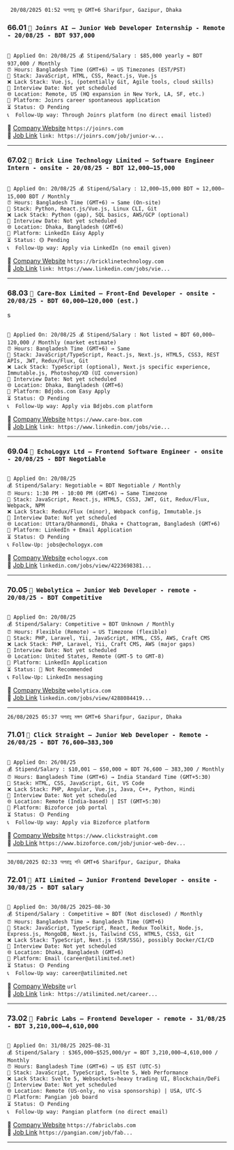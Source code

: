 ` 20/08/2025 01:52 অপরাহ্ণ বুধ GMT+6 Sharifpur, Gazipur, Dhaka`

### 66.01 `🏢 Joinrs AI — Junior Web Developer Internship - Remote - 20/08/25 - BDT 937,000`

<pre><code>
📅 Applied On: 20/08/25 💰 Stipend/Salary : $85,000 yearly ≈ BDT 937,000 / Monthly
⏰ Hours: Bangladesh Time (GMT+6) → US Timezones (EST/PST)
🧰 Stack: JavaScript, HTML, CSS, React.js, Vue.js
❌ Lack Stack: Vue.js, (potentially Git, Agile tools, cloud skills)
📆 Interview Date: Not yet scheduled
🌐 Location: Remote, US (HQ expansion in New York, LA, SF, etc.)
🧭 Platform: Joinrs career spontaneous application
⏳ Status: 🟡 Pending
📞  Follow-Up way: Through Joinrs platform (no direct email listed)
</code></pre>

🔗 [Company Website](https://joinrs.com) `https://joinrs.com` <br />
🔗 [Job Link](https://www.joinrs.com/en/job-offers/297746/?utm_source=linkedin&utm_medium=job-offer-us&utm_campaign=297746-internal) `link: https://joinrs.com/job/junior-w...`

---

### 67.02 `🏢 Brick Line Technology Limited — Software Engineer Intern - onsite - 20/08/25 - BDT 12,000–15,000`

<pre><code>
📅 Applied On: 20/08/25 💰 Stipend/Salary : 12,000–15,000 BDT ≈ 12,000–15,000 BDT / Monthly
⏰ Hours: Bangladesh Time (GMT+6) → Same (On-site)
🧰 Stack: Python, React.js/Vue.js, Linux CLI, Git
❌ Lack Stack: Python (gap), SQL basics, AWS/GCP (optional)
📆 Interview Date: Not yet scheduled
🌐 Location: Dhaka, Bangladesh (GMT+6)
🧭 Platform: LinkedIn Easy Apply
⏳ Status: 🟡 Pending
📞  Follow-Up way: Apply via LinkedIn (no email given)
</code></pre>

🔗 [Company Website](https://bricklinetechnology.com) `https://bricklinetechnology.com` <br />
🔗 [Job Link](https://www.linkedin.com/jobs/view/4287085148) `link: https://www.linkedin.com/jobs/vie...`

---

### 68.03 `🏢 Care-Box Limited — Front-End Developer - onsite - 20/08/25 - BDT 60,000–120,000 (est.)`

s

<pre><code>
📅 Applied On: 20/08/25 💰 Stipend/Salary : Not listed ≈ BDT 60,000–120,000 / Monthly (market estimate)
⏰ Hours: Bangladesh Time (GMT+6) → Same
🧰 Stack: JavaScript/TypeScript, React.js, Next.js, HTML5, CSS3, REST APIs, JWT, Redux/Flux, Git
❌ Lack Stack: TypeScript (optional), Next.js specific experience, Immutable.js, Photoshop/XD (UI conversion)
📆 Interview Date: Not yet scheduled
🌐 Location: Dhaka, Bangladesh (GMT+6)
🧭 Platform: Bdjobs.com Easy Apply
⏳ Status: 🟡 Pending
📞  Follow-Up way: Apply via Bdjobs.com platform
</code></pre>

🔗 [Company Website](https://www.care-box.com) `https://www.care-box.com` <br />
🔗 [Job Link](https://www.linkedin.com/jobs/view/4284772288) `link: https://www.linkedin.com/jobs/vie...`

---

### 69.04 `🏢 EchoLogyx Ltd — Frontend Software Engineer - onsite - 20/08/25 - BDT Negotiable`

<pre><code>
📅 Applied On: 20/08/25
💰 Stipend/Salary: Negotiable ≈ BDT Negotiable / Monthly
⏰ Hours: 1:30 PM - 10:00 PM (GMT+6) → Same Timezone
🧰 Stack: JavaScript, React.js, HTML5, CSS3, JWT, Git, Redux/Flux, Webpack, NPM
❌ Lack Stack: Redux/Flux (minor), Webpack config, Immutable.js
📆 Interview Date: Not yet scheduled
🌐 Location: Uttara/Dhanmondi, Dhaka + Chattogram, Bangladesh (GMT+6)
🧭 Platform: LinkedIn + Email Application
⏳ Status: 🟡 Pending
📞 Follow-Up: jobs@echologyx.com
</code></pre>

🔗 [Company Website](https://echologyx.com) `echologyx.com` <br />
🔗 [Job Link](https://www.linkedin.com/jobs/view/4223698381) `linkedin.com/jobs/view/4223698381...`

---

### 70.05 `🏢 Webolytica — Junior Web Developer - remote - 20/08/25 - BDT Competitive`

<pre><code>
📅 Applied On: 20/08/25
💰 Stipend/Salary: Competitive ≈ BDT Unknown / Monthly
⏰ Hours: Flexible (Remote) → US Timezone (flexible)
🧰 Stack: PHP, Laravel, Yii, JavaScript, HTML, CSS, AWS, Craft CMS
❌ Lack Stack: PHP, Laravel, Yii, Craft CMS, AWS (major gaps)
📆 Interview Date: Not yet scheduled
🌐 Location: United States, Remote (GMT-5 to GMT-8)
🧭 Platform: LinkedIn Application
⏳ Status: 🔴 Not Recommended
📞 Follow-Up: LinkedIn messaging
</code></pre>

🔗 [Company Website](https://www.webolytica.com) `webolytica.com` <br />
🔗 [Job Link](https://www.linkedin.com/jobs/view/4288084419) `linkedin.com/jobs/view/4288084419...`

---

`26/08/2025 05:37 অপরাহ্ণ মঙ্গল GMT+6 Sharifpur, Gazipur, Dhaka`

### 71.01 `🏢 Click Straight — Junior Web Developer - Remote - 26/08/25 - BDT 76,600–383,300`

<pre><code>
📅 Applied On: 26/08/25
💰 Stipend/Salary : $10,001 – $50,000 ≈ BDT 76,600 – 383,300 / Monthly
⏰ Hours: Bangladesh Time (GMT+6) → India Standard Time (GMT+5:30)
🧰 Stack: HTML, CSS, JavaScript, Git, VS Code
❌ Lack Stack: PHP, Angular, Vue.js, Java, C++, Python, Hindi
📆 Interview Date: Not yet scheduled
🌐 Location: Remote (India-based) | IST (GMT+5:30)
🧭 Platform: Bizoforce job portal
⏳ Status: 🟡 Pending
📞  Follow-Up way: Apply via Bizoforce platform
</code></pre>

🔗 [Company Website](https://www.clickstraight.com) `https://www.clickstraight.com` <br />
🔗 [Job Link](https://giglancer.bizoforce.com/jobs/view/1564/junior-web-developer) `https://www.bizoforce.com/job/junior-web-dev...`

---

`30/08/2025 02:33 অপরাহ্ণ শনি GMT+6 Sharifpur, Gazipur, Dhaka`

### 72.01 `🏢 ATI Limited — Junior Frontend Developer - onsite - 30/08/25 - BDT salary`

<pre><code>
📅 Applied On: 30/08/25 2025-08-30
💰 Stipend/Salary : Competitive ≈ BDT (Not disclosed) / Monthly
⏰ Hours: Bangladesh Time → Bangladesh Time (GMT+6)
🧰 Stack: JavaScript, TypeScript, React, Redux Toolkit, Node.js, Express.js, MongoDB, Next.js, Tailwind CSS, HTML5, CSS3, Git
❌ Lack Stack: TypeScript, Next.js (SSR/SSG), possibly Docker/CI/CD
📆 Interview Date: Not yet scheduled
🌐 Location: Dhaka, Bangladesh (GMT+6)
🧭 Platform: Email (career@atilimited.net)
⏳ Status: 🟡 Pending
📞  Follow-Up way: career@atilimited.net
</code></pre>

🔗 [Company Website](http://www.atilimited.net) `url` <br />
🔗 [Job Link]() `link: https://atilimited.net/career...`

---

### 73.02 `🏢 Fabric Labs — Frontend Developer - remote - 31/08/25 - BDT 3,210,000–4,610,000`

<pre><code>
📅 Applied On: 31/08/25 2025-08-31
💰 Stipend/Salary : $365,000–$525,000/yr ≈ BDT 3,210,000–4,610,000 / Monthly
⏰ Hours: Bangladesh Time (GMT+6) → US EST (UTC-5)
🧰 Stack: JavaScript, TypeScript, Svelte 5, Web Performance
❌ Lack Stack: Svelte 5, Websockets-heavy trading UI, Blockchain/DeFi
📆 Interview Date: Not yet scheduled
🌐 Location: Remote (US-only, no visa sponsorship) | USA, UTC-5
🧭 Platform: Pangian job board
⏳ Status: 🟡 Pending
📞  Follow-Up way: Pangian platform (no direct email)
</code></pre>

🔗 [Company Website](https://fabriclabs.com) `https://fabriclabs.com` <br />
🔗 [Job Link](https://www.linkedin.com/jobs/view/frontend-developer-at-fabric-labs-4287498248) `https://pangian.com/job/fab...`

---
